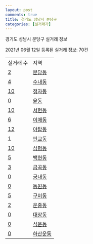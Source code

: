 ```yaml
---
layout: post
comments: true
title: 경기도 성남시 분당구
categories: [실거래가]
---
```


경기도 성남시 분당구 실거래 정보

2021년 06월 12일 등록된 실거래 정보: 70건


<table>
  <tr>
    <td>실거래 수</td>
    <td>지역</td>
  </tr>

  
  <tr>
    <td><a href="4113510100.html">2</a></td>
    <td><a href="4113510100.html">분당동</a></td>
  </tr>
    

  <tr>
    <td><a href="4113510200.html">4</a></td>
    <td><a href="4113510200.html">수내동</a></td>
  </tr>
    

  <tr>
    <td><a href="4113510300.html">10</a></td>
    <td><a href="4113510300.html">정자동</a></td>
  </tr>
    

  <tr>
    <td><a href="4113510400.html">0</a></td>
    <td><a href="4113510400.html">율동</a></td>
  </tr>
    

  <tr>
    <td><a href="4113510500.html">10</a></td>
    <td><a href="4113510500.html">서현동</a></td>
  </tr>
    

  <tr>
    <td><a href="4113510600.html">6</a></td>
    <td><a href="4113510600.html">이매동</a></td>
  </tr>
    

  <tr>
    <td><a href="4113510700.html">12</a></td>
    <td><a href="4113510700.html">야탑동</a></td>
  </tr>
    

  <tr>
    <td><a href="4113510800.html">1</a></td>
    <td><a href="4113510800.html">판교동</a></td>
  </tr>
    

  <tr>
    <td><a href="4113510900.html">10</a></td>
    <td><a href="4113510900.html">삼평동</a></td>
  </tr>
    

  <tr>
    <td><a href="4113511000.html">5</a></td>
    <td><a href="4113511000.html">백현동</a></td>
  </tr>
    

  <tr>
    <td><a href="4113511100.html">3</a></td>
    <td><a href="4113511100.html">금곡동</a></td>
  </tr>
    

  <tr>
    <td><a href="4113511200.html">0</a></td>
    <td><a href="4113511200.html">궁내동</a></td>
  </tr>
    

  <tr>
    <td><a href="4113511300.html">0</a></td>
    <td><a href="4113511300.html">동원동</a></td>
  </tr>
    

  <tr>
    <td><a href="4113511400.html">5</a></td>
    <td><a href="4113511400.html">구미동</a></td>
  </tr>
    

  <tr>
    <td><a href="4113511500.html">2</a></td>
    <td><a href="4113511500.html">운중동</a></td>
  </tr>
    

  <tr>
    <td><a href="4113511600.html">0</a></td>
    <td><a href="4113511600.html">대장동</a></td>
  </tr>
    

  <tr>
    <td><a href="4113511700.html">0</a></td>
    <td><a href="4113511700.html">석운동</a></td>
  </tr>
    

  <tr>
    <td><a href="4113511800.html">0</a></td>
    <td><a href="4113511800.html">하산운동</a></td>
  </tr>
    


</table>
    
